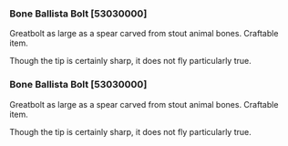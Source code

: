 ### Bone Ballista Bolt [53030000]

Greatbolt as large as a spear carved from stout animal bones. Craftable item.

Though the tip is certainly sharp, it does not fly particularly true.### Bone Ballista Bolt [53030000]

Greatbolt as large as a spear carved from stout animal bones. Craftable item.

Though the tip is certainly sharp, it does not fly particularly true.
